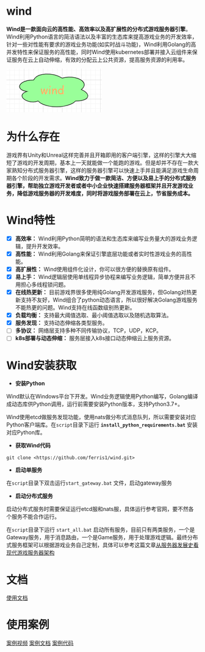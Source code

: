 
# wind

**Wind是一款面向云的高性能、高效率以及高扩展性的分布式游戏服务器引擎**。Wind利用Python语言的简洁语法以及丰富的生态库来提高游戏业务的开发效率，针对一些对性能有要求的游戏业务功能(如实时战斗功能)，Wind利用Golang的高并发特性来保证服务的高性能，同时Wind使用kubernetes部署并接入云组件来保证服务在云上自动伸缩，有效的分配云上公共资源，提高服务资源的利用率。

![wind run](doc/WindLogo.png)

# 为什么存在

游戏界有Unity和Unreal这样完善并且开箱即用的客户端引擎，这样的引擎大大缩短了游戏的开发周期，基本上一天就能做一个能跑的游戏。但是却并不存在一款大家熟知分布式服务器引擎，这样的服务器引擎可以快速上手并且能满足游戏生命周期各个阶段的开发需求。**Wind致力于做一款简洁、方便以及易上手的分布式服务器引擎，帮助独立游戏开发者或者中小企业快速搭建服务器框架并且开发游戏业务，降低游戏服务器的开发难度，同时将游戏服务部署在云上，节省服务成本。**

# Wind特性

- [x]  **高效率：** Wind利用Python简明的语法和生态库来编写业务量大的游戏业务逻辑，提升开发效率。
- [x]  **高性能：** Wind利用Golang来保证引擎底层功能或者实时性游戏业务的高性能。
- [x]  **高扩展性：** Wind使用组件化设计，你可以很方便的替换原有组件。
- [x]  **易上手：** Wind逻辑层使用单线程异步协程来编写业务逻辑，简单方便并且不用担心多线程锁问题。
- [x]  **在线热更新：** 目前游戏界很多使用纯Golang开发游戏服务，但Golang对热更新支持不友好，Wind组合了python动态语言，所以很好解决Golang游戏服务不能热更的问题。Wind支持在线函数级别热更新。
- [x]  **负载均衡：** 支持最大阈值选取、最小阈值选取以及随机选取算法。
- [x]  **服务发现：** 支持动态伸缩各类型服务。
- [ ]  **多协议：** 网络层支持多种不同传输协议，TCP，UDP，KCP。
- [ ]  **k8s部署与动态伸缩：** 服务层接入k8s接口动态伸缩云上服务资源。

# Wind安装获取

- **安装Python**

Wind默认在Windows平台下开发。Wind业务逻辑使用Python编写，Golang编译成动态库供Python调用，运行前需要安装Python版本，支持Python3.7+。

Wind使用etcd做服务发现功能，使用nats做分布式消息队列，所以需要安装对应Python客户端库。在`script`目录下运行 **`install_python_requirements.bat`**  安装对应Python库。

- **获取Wind代码**

```
git clone <https://github.com/ferris1/wind.git>
```

- **启动单服务**

在`script`目录下双击运行`start_gateway.bat` 文件，启动gateway服务

- **启动分布式服务**

启动分布式服务时需要保证运行etcd服和nats服，具体运行参考官网，要不然各个服务不能合作运行。

在`script`目录下运行 `start_all.bat` 启动所有服务，目前只有两类服务，一个是Gateway服务，用于消息路由，一个是Game服务，用于处理游戏逻辑。最终分布式服务框架可以根据游戏业务自己定制，具体可以参考这篇文章[从服务器发展史看现代游戏服务器架构](https://zhuanlan.zhihu.com/p/500840594)

# 文档

[使用文档](https://www.yuque.com/yuqueyonghu2yz87x/vmgg56/mgw6gc)  

# 使用案例

[案例视频](https://www.bilibili.com/video/BV1w541197in/)     [案例文档](https://www.yuque.com/yuqueyonghu2yz87x/vmgg56/mudakg)  [案例代码](https://github.com/ferris1/WindDemo)
